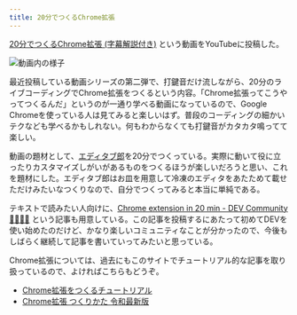 ```yaml
---
title: 20分でつくるChrome拡張
---
```

[20分でつくるChrome拡張 (字幕解説付き)](https://www.youtube.com/watch?v=B5wdRcv-zQA&ab_channel=r7kamura) という動画をYouTubeに投稿した。

![](https://lh3.googleusercontent.com/docs/ADP-6oH7bNYSUVTgJ-hdxJ95GCH-dvNKv_IphxYSZ1LAuYMEm5i-Vi06EU1kfQ2U0n3pur2LDvT1OGTDMjkOI6y5Nxd7t2F4fyhYC41pD22i4fZwQkw5x_v-Dh3eGJpq7xD37Ujz-NGtnlb7N5JamK4e-zzRo-3qB389nHe-jHxVWJM7_eOBkX2PwklpBAL8vXYPorzAhCkXIS-eXqJQ4P7WNdrLuga9GhfarnmUgNDiO8oTH6yVy5_Tq1Z32WmL48NTl04X4CAFr9iBo9V2_LEC-yI8gl3o89f_FeG3WCkhdjjAZQf52-j28IzOmDLpzGddrzce98C62LeTYYbcCHlmhzdX1Z5Oe5t0cjms5LTGxcp27amLy87gezoU7N0U6PAbF3RjQiRoBYMZpgGfCYmUvqet1AN4cBw63uQsuMMiy7W0MOsRSGUIOmGWOrXTenFXKETsuB4tX1tVJrtFX9IGKOPcMLsXA6Os57ziiGdkKVsJXGwntHrVx6aCTGmzMjeO6u0exvD9AuJkLmcYIkyayBTDYc4ZIR_vjSq9QUFn5EYTa1zLJTkDWtSSLtLWQ62aVsvNi7rtxjnu9y1yAvmbb41jzZNJhsMkTGpJc-KrTbTxSK-vzGvtp_Kh3GJn8AhZyZy2BzAcq9V1G2bUpx1aIY_vpI9gO_-72kK0cwgffsZCqQh4NfjRmh41yRx3Q5DnFc4qKc0XY2pR5YdRm9Ox3nYM95h-KIhhWdLM6NJTCv4I4-lNEf6JXEfDnR7J-4cZOcdIM2ggHqk9pBMici03IiAq0xnokKrS4uppwSAM1R_0JcHb8tXfPi_hif98kZf53zx_7wyXY9zO3J34S3HHd4VvY5p5RIpstrQgSyOeT5rmO2e9-KH7xnRXr6b3J3-0e-GiIc42SZwS_yN3VDt1De3c5aqu43J-nyXykuJIGJTjzisYqonfVuikKaogMNH-NkBOcWgn03Hwf6ySmSSUQWrGhFicyIyoWQBKROb80BoFRaK1GAKrIF4rgU0GmUNXQ-eNtcODcIfrTtD0NzcVIRQGQ3ukhVIrlriRA5Mq4wCyOjaXvwtLIjW1rqNmer2cYiFNUIm1NALbG3O7FB8_XRN4U4sgiuOrFT3TP4_x0Mr7g2Nl-E_cgI3v91ZkyXMez7BtG_OQmbFSbVTGeqL7k5PPw0yd9Sb5eINY1Pnp4LIB7f51OVtHRpoPhzHdpFdZxqqJ_L8tXAt-iKpwo12eAOixDtnPoitZko_Edpzq_zo_yGqxxw "動画内の様子")

最近投稿している動画シリーズの第二弾で、打鍵音だけ流しながら、20分のライブコーディングでChrome拡張をつくるという内容。「Chrome拡張ってこうやってつくるんだ」というのが一通り学べる動画になっているので、Google Chromeを使っている人は見てみると楽しいはず。普段のコーディングの細かいテクなども学べるかもしれない。何もわからなくても打鍵音がカタカタ鳴ってて楽しい。

動画の題材として、[エディタブ郎](https://r7kamura.com/articles/2022-07-17-editabro)を20分でつくっている。実際に動いて役に立ったりカスタマイズしがいがあるものをつくるほうが楽しいだろうと思い、これを題材にした。エディタブ郎はお皿を用意して冷凍のエディタをあたためて載せただけみたいなつくりなので、自分でつくってみると本当に単純である。

テキストで読みたい人向けに、[Chrome extension in 20 min - DEV Community 👩‍💻👨‍💻](https://dev.to/r7kamura/chrome-extension-in-20-minutes-47ej) という記事も用意している。この記事を投稿するにあたって初めてDEVを使い始めたのだけど、かなり楽しいコミュニティなことが分かったので、今後もしばらく継続して記事を書いていってみたいと思っている。

Chrome拡張については、過去にもこのサイトでチュートリアル的な記事を取り扱っているので、よければこちらもどうぞ。

*   [Chrome拡張をつくるチュートリアル](https://r7kamura.com/articles/2022-05-18-learn-chrome-extention-in-y-minutes)
*   [Chrome拡張 つくりかた 令和最新版](https://r7kamura.com/articles/2022-05-07-chrome-extension-dev-2022)
